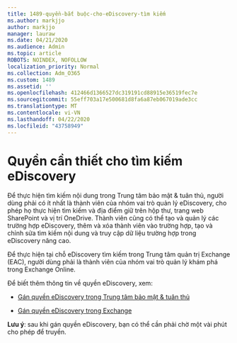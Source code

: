 ```yaml
---
title: 1489-quyền-bắt buộc-cho-eDiscovery-tìm kiếm
ms.author: markjjo
author: markjjo
manager: lauraw
ms.date: 04/21/2020
ms.audience: Admin
ms.topic: article
ROBOTS: NOINDEX, NOFOLLOW
localization_priority: Normal
ms.collection: Adm_O365
ms.custom: 1489
ms.assetid: ''
ms.openlocfilehash: 412466d1366527dc319191cd88915e36519fec7e
ms.sourcegitcommit: 55eff703a17e500681d8fa6a87eb067019ade3cc
ms.translationtype: MT
ms.contentlocale: vi-VN
ms.lasthandoff: 04/22/2020
ms.locfileid: "43758949"
---
```

# <a name="permissions-required-for-ediscovery-searches"></a>Quyền cần thiết cho tìm kiếm eDiscovery

Để thực hiện tìm kiếm nội dung trong Trung tâm bảo mật & tuân thủ, người dùng phải có ít nhất là thành viên của nhóm vai trò quản lý eDiscovery, cho phép họ thực hiện tìm kiếm và địa điểm giữ trên hộp thư, trang web SharePoint và vị trí OneDrive. Thành viên cũng có thể tạo và quản lý các trường hợp eDiscovery, thêm và xóa thành viên vào trường hợp, tạo và chỉnh sửa tìm kiếm nội dung và truy cập dữ liệu trường hợp trong eDiscovery nâng cao.

Để thực hiện tại chỗ eDiscovery tìm kiếm trong Trung tâm quản trị Exchange (EAC), người dùng phải là thành viên của nhóm vai trò quản lý khám phá trong Exchange Online.

Để biết thêm thông tin về quyền eDiscovery, xem: 

- [Gán quyền eDiscovery trong Trung tâm bảo mật & tuân thủ](https://docs.microsoft.com/office365/securitycompliance/assign-ediscovery-permissions)

- [Gán quyền eDiscovery trong Exchange](https://docs.microsoft.com/exchange/security-and-compliance/in-place-ediscovery/assign-ediscovery-permissions)

**Lưu ý**: sau khi gán quyền eDiscovery, bạn có thể cần phải chờ một vài phút cho phép để truyền.
